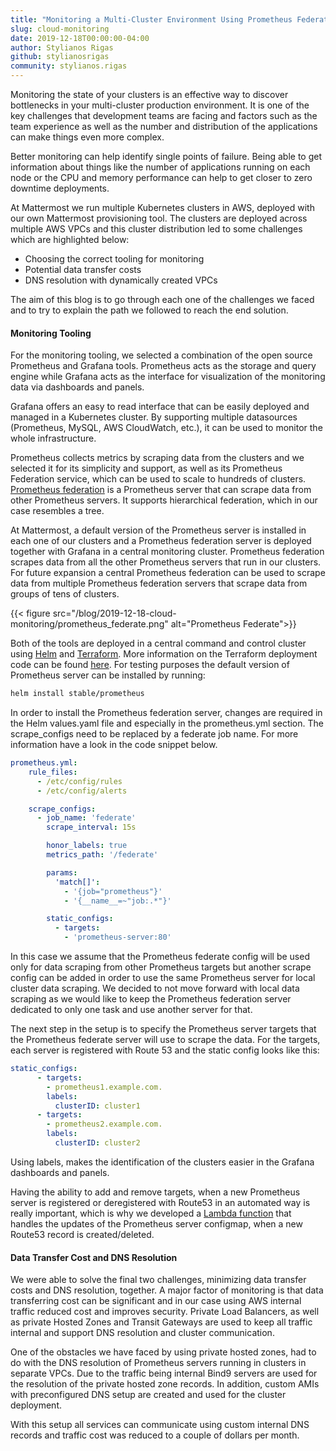 ```yaml
---
title: "Monitoring a Multi-Cluster Environment Using Prometheus Federation and Grafana"
slug: cloud-monitoring
date: 2019-12-18T00:00:00-04:00
author: Stylianos Rigas
github: stylianosrigas
community: stylianos.rigas
---
```


Monitoring the state of your clusters is an effective way to discover bottlenecks in your multi-cluster production environment. It is one of the key challenges that development teams are facing and factors such as the team experience as well as the number and distribution of the applications can make things even more complex.

Better monitoring can help identify single points of failure. Being able to get information about things like the number of applications running on each node or the CPU and memory performance can help to get closer to zero downtime deployments.

At Mattermost we run multiple Kubernetes clusters in AWS, deployed with our own Mattermost provisioning tool. The clusters are deployed across multiple AWS VPCs and this cluster distribution led to some challenges which are highlighted below:

- Choosing the correct tooling for monitoring
- Potential data transfer costs
- DNS resolution with dynamically created VPCs

The aim of this blog is to go through each one of the challenges we faced and to try to explain the path we followed to reach the end solution.

#### Monitoring Tooling

For the monitoring tooling, we selected a combination of the open source Prometheus and Grafana tools. Prometheus acts as the storage and query engine while Grafana acts as the interface for visualization of the monitoring data via dashboards and panels.

Grafana offers an easy to read interface that can be easily deployed and managed in a Kubernetes cluster. By supporting multiple datasources (Prometheus, MySQL, AWS CloudWatch, etc.), it can be used to monitor the whole infrastructure.

Prometheus collects metrics by scraping data from the clusters and we selected it for its simplicity and support, as well as its Prometheus Federation service, which can be used to scale to hundreds of clusters. [Prometheus federation](https://prometheus.io/docs/prometheus/latest/federation/) is a Prometheus server that can scrape data from other Prometheus servers. It supports hierarchical federation, which in our case resembles a tree.

At Mattermost, a default version of the Prometheus server is installed in each one of our clusters and a Prometheus federation server is deployed together with Grafana in a central monitoring cluster. Prometheus federation scrapes data from all the other Prometheus servers that run in our clusters. For future expansion a central Prometheus federation can be used to scrape data from multiple Prometheus federation servers that scrape data from groups of tens of clusters. 

{{< figure src="/blog/2019-12-18-cloud-monitoring/prometheus_federate.png" alt="Prometheus Federate">}}

Both of the tools are deployed in a central command and control cluster using [Helm](https://helm.sh/) and [Terraform](https://www.terraform.io/). More information on the Terraform deployment code can be found [here](https://github.com/mattermost/mattermost-cloud-monitoring/tree/master/terraform/aws/modules/cluster-post-installation). For testing purposes the default version of Prometheus server can be installed by running:

```bash
helm install stable/prometheus
```

In order to install the Prometheus federation server, changes are required in the Helm values.yaml file and especially in the prometheus.yml section. The scrape_configs need to be replaced by a federate job name. For more information have a look in the code snippet below.

```yaml
prometheus.yml:
    rule_files:
      - /etc/config/rules
      - /etc/config/alerts

    scrape_configs:
      - job_name: 'federate'
        scrape_interval: 15s

        honor_labels: true
        metrics_path: '/federate'

        params:
          'match[]':
            - '{job="prometheus"}'
            - '{__name__=~"job:.*"}'

        static_configs:
          - targets:
            - 'prometheus-server:80'
```

In this case we assume that the Prometheus federate config will be used only for data scraping from other Prometheus targets but another scrape config can be added in order to use the same Prometheus server for local cluster data scraping. We decided to not move forward with local data scraping as we would like to keep the Prometheus federation server dedicated to only one task and use another server for that.

The next step in the setup is to specify the Prometheus server targets that the Prometheus federate server will use to scrape the data. For the targets, each server is registered with Route 53 and the static config looks like this:

```yaml
static_configs:
      - targets:
        - prometheus1.example.com.
        labels:
          clusterID: cluster1
      - targets:
        - prometheus2.example.com.
        labels:
          clusterID: cluster2
```

Using labels, makes the identification of the clusters easier in the Grafana dashboards and panels.

Having the ability to add and remove targets, when a new Prometheus server is registered or deregistered with Route53 in an automated way is really important, which is why we developed a [Lambda function](https://github.com/mattermost/mattermost-cloud-monitoring/tree/master/prometheus-dns-registration-service) that handles the updates of the Prometheus server configmap, when a new Route53 record is created/deleted.

#### Data Transfer Cost and DNS Resolution

We were able to solve the final two challenges, minimizing data transfer costs and DNS resolution, together.
A major factor of monitoring is that data transferring cost can be significant and in our case using AWS internal traffic reduced cost and improves security. Private Load Balancers, as well as private Hosted Zones and Transit Gateways are used to keep all traffic internal and support DNS resolution and cluster communication.

One of the obstacles we have faced by using private hosted zones, had to do with the DNS resolution of Prometheus servers running in clusters in separate VPCs. Due to the traffic being internal Bind9 servers are used for the resolution of the private hosted zone records. In addition, custom AMIs with preconfigured DNS setup are created and used for the cluster deployment.

With this setup all services can communicate using custom internal DNS records and traffic cost was reduced to a couple of dollars per month.
